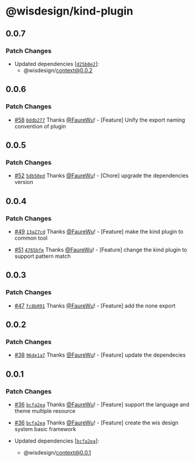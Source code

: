 # @wisdesign/kind-plugin

## 0.0.7

### Patch Changes

- Updated dependencies [[`d25b0e2`](https://github.com/wisdesignsystem/wis-cli/commit/d25b0e2b37bea8443238c6c8d4cbffa76cc4b345)]:
  - @wisdesign/context@0.0.2

## 0.0.6

### Patch Changes

- [#58](https://github.com/wisdesignsystem/wis-cli/pull/58) [`0ddb277`](https://github.com/wisdesignsystem/wis-cli/commit/0ddb2775f91467541514a5fba118c24343284c30) Thanks [@FaureWu](https://github.com/FaureWu)! - [Feature] Unify the export naming convention of plugin

## 0.0.5

### Patch Changes

- [#52](https://github.com/wisdesignsystem/wis-cli/pull/52) [`5db50ed`](https://github.com/wisdesignsystem/wis-cli/commit/5db50ed44e214ac09d719bb819f73922f06eaad2) Thanks [@FaureWu](https://github.com/FaureWu)! - [Chore] upgrade the dependencies version

## 0.0.4

### Patch Changes

- [#49](https://github.com/wisdesignsystem/wis-cli/pull/49) [`13a27cd`](https://github.com/wisdesignsystem/wis-cli/commit/13a27cd97878811ef5cad3bdc95dce9b2affc449) Thanks [@FaureWu](https://github.com/FaureWu)! - [Feature] make the kind plugin to common tool

- [#51](https://github.com/wisdesignsystem/wis-cli/pull/51) [`4765bfe`](https://github.com/wisdesignsystem/wis-cli/commit/4765bfefe9a63aa62435edab78e3bc7f58959bf0) Thanks [@FaureWu](https://github.com/FaureWu)! - [Feature] change the kind plugin to support pattern match

## 0.0.3

### Patch Changes

- [#47](https://github.com/wisdesignsystem/wis-cli/pull/47) [`fc8b091`](https://github.com/wisdesignsystem/wis-cli/commit/fc8b09123821b1fd3bd4ca932798767bd66d2a56) Thanks [@FaureWu](https://github.com/FaureWu)! - [Feature] add the none export

## 0.0.2

### Patch Changes

- [#38](https://github.com/wisdesignsystem/wis-cli/pull/38) [`96de1a7`](https://github.com/wisdesignsystem/wis-cli/commit/96de1a74bb0d4b6ba2d7cf12caae80d568d2cf78) Thanks [@FaureWu](https://github.com/FaureWu)! - [Feature] update the dependecies

## 0.0.1

### Patch Changes

- [#36](https://github.com/wisdesignsystem/wis-cli/pull/36) [`bcfa2ea`](https://github.com/wisdesignsystem/wis-cli/commit/bcfa2eaa7e79618c664f11379df4819c0afcc1cc) Thanks [@FaureWu](https://github.com/FaureWu)! - [Feature] support the language and theme multiple resource

- [#36](https://github.com/wisdesignsystem/wis-cli/pull/36) [`bcfa2ea`](https://github.com/wisdesignsystem/wis-cli/commit/bcfa2eaa7e79618c664f11379df4819c0afcc1cc) Thanks [@FaureWu](https://github.com/FaureWu)! - [Feature] create the wis design system basic framework

- Updated dependencies [[`bcfa2ea`](https://github.com/wisdesignsystem/wis-cli/commit/bcfa2eaa7e79618c664f11379df4819c0afcc1cc)]:
  - @wisdesign/context@0.0.1
